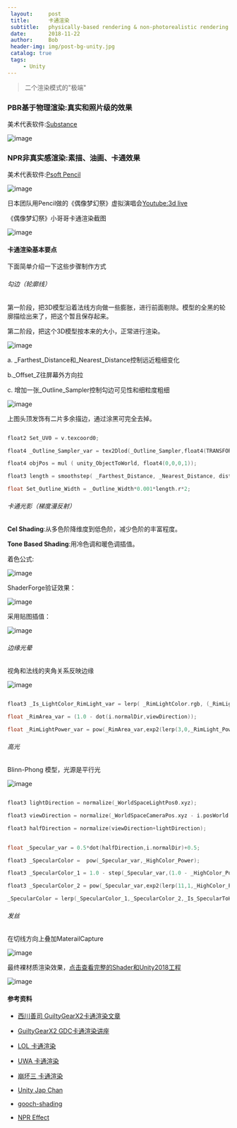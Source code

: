 ```yaml
---
 layout:     post
 title:      卡通渲染
 subtitle:   physically-based rendering & non-photorealistic rendering
 date:       2018-11-22
 author:     Bob
 header-img: img/post-bg-unity.jpg
 catalog: true
 tags:
     - Unity
---
```


 > 二个渲染模式的"极端"

### PBR基于物理渲染:真实和照片级的效果
美术代表软件:[Substance](https://www.allegorithmic.com/substance)

 ![image](/img/n_0.png)

### NPR非真实感渲染:素描、油画、卡通效果

美术代表软件:[Psoft Pencil](https://www.psoft.co.jp/jp/corporate/labo/pencilgameengine/)

 ![image](/img/estars.png)

日本团队用Pencil做的《偶像梦幻祭》虚拟演唱会[Youtube:3d live](https://www.youtube.com/watch?v=W8orWGbOmjw) 


《偶像梦幻祭》小哥哥卡通渲染截图

![image](/img/estars2.png)


#### 卡通渲染基本要点

下面简单介绍一下这些步骤制作方式


######  勾边（轮廓线）

第一阶段，把3D模型沿着法线方向做一些膨胀，进行前面剔除。模型的全黑的轮廓描绘出来了，把这个暂且保存起来。

第二阶段，把这个3D模型按本来的大小，正常进行渲染。

![image](/img/n_3.png)

a. _Farthest_Distance和_Nearest_Distance控制远近粗细变化

b._Offset_Z往屏幕外方向拉

c. 增加一张_Outline_Sampler控制勾边可见性和细粒度粗细

![image](/img/n_2.png)

上图头顶发饰有二片多余描边，通过涂黑可完全去掉。

```c

float2 Set_UV0 = v.texcoord0;

float4 _Outline_Sampler_var = tex2Dlod(_Outline_Sampler,float4(TRANSFORM_TEX(Set_UV0, _Outline_Sampler),0.0,0));

float4 objPos = mul ( unity_ObjectToWorld, float4(0,0,0,1));

float3 length = smoothstep( _Farthest_Distance, _Nearest_Distance, distance(objPos.rgb,_WorldSpaceCameraPos))*_Outline_Sampler_var.rgb;

float Set_Outline_Width = _Outline_Width*0.001*length.r*2;


```

######  卡通光影（梯度漫反射）

**Cel Shading**:从多色阶降维度到低色阶，减少色阶的丰富程度。

**Tone Based Shading**:用冷色调和暖色调插值。

着色公式:

![image](/img/u_69.png)

ShaderForge验证效果：

![image](/img/u_68.png)

采用贴图插值：

![image](/img/n_6.png)


######  边缘光晕

视角和法线的夹角关系反映边缘

![image](/img/n_5.png)

```c

float3 _Is_LightColor_RimLight_var = lerp( _RimLightColor.rgb, (_RimLightColor.rgb*lightColor), _Is_LightColor_RimLight );

float _RimArea_var = (1.0 - dot(i.normalDir,viewDirection));

float _RimLightPower_var = pow(_RimArea_var,exp2(lerp(3,0,_RimLight_Power)));

```

######  高光

Blinn-Phong 模型，光源是平行光

![image](/img/n_4.png)

```c

float3 lightDirection = normalize(_WorldSpaceLightPos0.xyz);

float3 viewDirection = normalize(_WorldSpaceCameraPos.xyz - i.posWorld.xyz);

float3 halfDirection = normalize(viewDirection+lightDirection);

				
float _Specular_var = 0.5*dot(halfDirection,i.normalDir)+0.5;

float3 _SpecularColor =  pow(_Specular_var,_HighColor_Power);

float3 _SpecularColor_1 = 1.0 - step(_Specular_var,(1.0 - _HighColor_Power));

float3 _SpecularColor_2 = pow(_Specular_var,exp2(lerp(11,1,_HighColor_Power)));

_SpecularColor = lerp(_SpecularColor_1,_SpecularColor_2,_Is_SpecularToHighColor);


```

######  发丝

在切线方向上叠加MaterailCapture

![image](/img/n_7.png)



最终裸材质渲染效果，[点击查看完整的Shader和Unity2018工程](https://github.com/chenanbao/cartoon/blob/master/Assets/Models/Materials/CarToonShader.shader)

![image](/img/n_1.png)




#### 参考资料

 + [西川善司 GuiltyGearX2卡通渲染文章](https://www.4gamer.net/games/216/G021678/20140703095/)

 + [GuiltyGearX2 GDC卡通渲染讲座](https://www.youtube.com/watch?v=yhGjCzxJV3E)

 + [LOL 卡通渲染](https://engineering.riotgames.com/news/trip-down-lol-graphics-pipeline)

 + [UWA 卡通渲染](https://blog.uwa4d.com/archives/usparkle_cartoonshading.html)

 + [崩坏三 卡通渲染](http://youxiputao.com/articles/11839)

 + [Unity Jap Chan](https://github.com/unity3d-jp/unitychan-crs)

 + [gooch-shading](https://rendermeapangolin.wordpress.com/2015/05/07/gooch-shading/)

 + [NPR Effect](https://github.com/X4---/NPR)